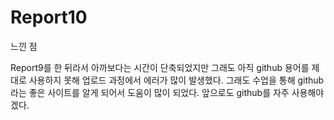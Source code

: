 # Report10
느낀 점

Report9를 한 뒤라서 아까보다는 시간이 단축되었지만 그래도 아직 github 용어를 제대로 사용하지 못해 업로드 과정에서 에러가 많이 발생했다.
그래도 수업을 통해 github라는 좋은 사이트를 알게 되어서 도움이 많이 되었다. 앞으로도 github를 자주 사용해야겠다.
